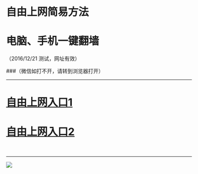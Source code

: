 ﻿# 自由上网简易方法

# 电脑、手机一键翻墙

（2016/12/21 测试，网址有效）


###（微信如打不开，请转到浏览器打开）



***
# <a href="https://d2susvcasemcx8.cloudfront.net" target="_blank">自由上网入口1</a>
# <a href="https://github.com/ogate/ogate/blob/master/README.md?1218" target="_blank">自由上网入口2</a>
﻿
***



<img src="https://camo.githubusercontent.com/36add6748031b745384a169f17479823eb9e30f0/68747470733a2f2f6461746d7861376f31777571312e636c6f756466726f6e742e6e65742f7069632f796a66712d32303136313232316f6b2e706e67" /> 